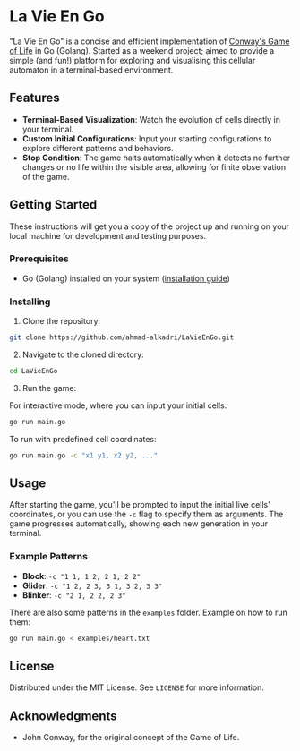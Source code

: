 
# La Vie En Go

"La Vie En Go" is a concise and efficient implementation of [Conway's Game of Life](https://en.wikipedia.org/wiki/Conway%27s_Game_of_Life) in Go (Golang). Started as a weekend project; aimed to provide a simple (and fun!) platform for exploring and visualising this cellular automaton in a terminal-based environment.

## Features

- **Terminal-Based Visualization**: Watch the evolution of cells directly in your terminal.
- **Custom Initial Configurations**: Input your starting configurations to explore different patterns and behaviors.
- **Stop Condition**: The game halts automatically when it detects no further changes or no life within the visible area, allowing for finite observation of the game.

## Getting Started

These instructions will get you a copy of the project up and running on your local machine for development and testing purposes.

### Prerequisites

- Go (Golang) installed on your system ([installation guide](https://go.dev/doc/install))

### Installing

1. Clone the repository:

```bash
git clone https://github.com/ahmad-alkadri/LaVieEnGo.git
```

2. Navigate to the cloned directory:

```bash
cd LaVieEnGo
```

3. Run the game:

For interactive mode, where you can input your initial cells:

```bash
go run main.go
```

To run with predefined cell coordinates:

```bash
go run main.go -c "x1 y1, x2 y2, ..."
```

## Usage

After starting the game, you'll be prompted to input the initial live cells' coordinates, or you can use the `-c` flag to specify them as arguments. The game progresses automatically, showing each new generation in your terminal.

### Example Patterns

- **Block**: `-c "1 1, 1 2, 2 1, 2 2"`
- **Glider**: `-c "1 2, 2 3, 3 1, 3 2, 3 3"`
- **Blinker**: `-c "2 1, 2 2, 2 3"`

There are also some patterns in the `examples` folder.
Example on how to run them:

```bash
go run main.go < examples/heart.txt
```

## License

Distributed under the MIT License. See `LICENSE` for more information.

## Acknowledgments

- John Conway, for the original concept of the Game of Life.

